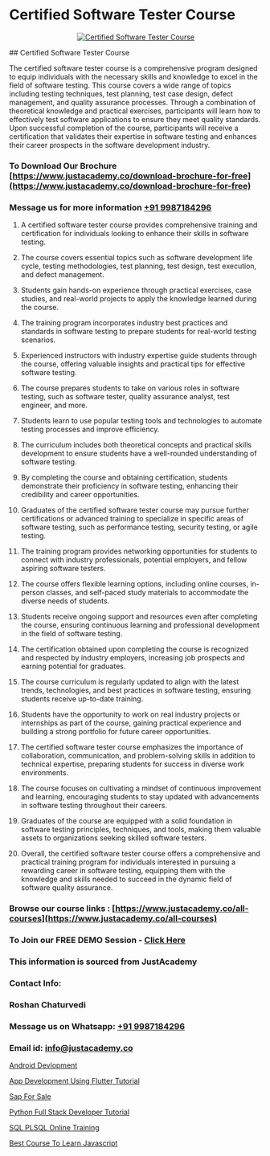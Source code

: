 # Certified Software Tester Course

<p align="center">
  <a href="https://justacademy.co/program-detail/software-testing">
    <img src="https://justacademy.co/storage2/program_images/1704700438.webp" alt="Certified Software Tester Course">
  </a>
</p>
## Certified Software Tester Course

The certified software tester course is a comprehensive program designed to equip individuals with the necessary skills and knowledge to excel in the field of software testing. This course covers a wide range of topics including testing techniques, test planning, test case design, defect management, and quality assurance processes. Through a combination of theoretical knowledge and practical exercises, participants will learn how to effectively test software applications to ensure they meet quality standards. Upon successful completion of the course, participants will receive a certification that validates their expertise in software testing and enhances their career prospects in the software development industry.
### To Download Our Brochure [https://www.justacademy.co/download-brochure-for-free](https://www.justacademy.co/download-brochure-for-free)
### Message us for more information [+91 9987184296](https://api.whatsapp.com/send?phone=919987184296)
1) A certified software tester course provides comprehensive training and certification for individuals looking to enhance their skills in software testing.

2) The course covers essential topics such as software development life cycle, testing methodologies, test planning, test design, test execution, and defect management.

3) Students gain hands-on experience through practical exercises, case studies, and real-world projects to apply the knowledge learned during the course.

4) The training program incorporates industry best practices and standards in software testing to prepare students for real-world testing scenarios.

5) Experienced instructors with industry expertise guide students through the course, offering valuable insights and practical tips for effective software testing.

6) The course prepares students to take on various roles in software testing, such as software tester, quality assurance analyst, test engineer, and more.

7) Students learn to use popular testing tools and technologies to automate testing processes and improve efficiency.

8) The curriculum includes both theoretical concepts and practical skills development to ensure students have a well-rounded understanding of software testing.

9) By completing the course and obtaining certification, students demonstrate their proficiency in software testing, enhancing their credibility and career opportunities.

10) Graduates of the certified software tester course may pursue further certifications or advanced training to specialize in specific areas of software testing, such as performance testing, security testing, or agile testing.

11) The training program provides networking opportunities for students to connect with industry professionals, potential employers, and fellow aspiring software testers.

12) The course offers flexible learning options, including online courses, in-person classes, and self-paced study materials to accommodate the diverse needs of students.

13) Students receive ongoing support and resources even after completing the course, ensuring continuous learning and professional development in the field of software testing.

14) The certification obtained upon completing the course is recognized and respected by industry employers, increasing job prospects and earning potential for graduates.

15) The course curriculum is regularly updated to align with the latest trends, technologies, and best practices in software testing, ensuring students receive up-to-date training.

16) Students have the opportunity to work on real industry projects or internships as part of the course, gaining practical experience and building a strong portfolio for future career opportunities.

17) The certified software tester course emphasizes the importance of collaboration, communication, and problem-solving skills in addition to technical expertise, preparing students for success in diverse work environments.

18) The course focuses on cultivating a mindset of continuous improvement and learning, encouraging students to stay updated with advancements in software testing throughout their careers.

19) Graduates of the course are equipped with a solid foundation in software testing principles, techniques, and tools, making them valuable assets to organizations seeking skilled software testers.

20) Overall, the certified software tester course offers a comprehensive and practical training program for individuals interested in pursuing a rewarding career in software testing, equipping them with the knowledge and skills needed to succeed in the dynamic field of software quality assurance.

### Browse our course links : [https://www.justacademy.co/all-courses](https://www.justacademy.co/all-courses) 
### To Join our FREE DEMO Session - [Click Here](https://www.justacademy.co/register-for-course-demo)


### This information is sourced from JustAcademy
### Contact Info:
### Roshan Chaturvedi
### Message us on Whatsapp: [+91 9987184296](https://api.whatsapp.com/send?phone=919987184296)
### Email id: [info@justacademy.co](mailto:info@justacademy.co)
                
[Android Devlopment](https://www.linkedin.com/pulse/android-devlopment-justacademy-hyderabad-xjfgc/)

[App Development Using Flutter Tutorial](https://www.linkedin.com/pulse/app-development-using-flutter-tutorial-justacademy-pune-leujc/)

[Sap For Sale](https://medium.com/@akanshapatil/sap-for-sale-1a977c88e517)

[Python Full Stack Developer Tutorial](https://medium.com/@shivamja27/python-full-stack-developer-tutorial-5a9a0b440b2b)

[SQL PLSQL Online Training](https://justacademyin.github.io/justacademy/sql-plsql-online-training)

[Best Course To Learn Javascript](https://justacademyin.github.io/Articles/Best-Course-To-Learn-Javascript)

